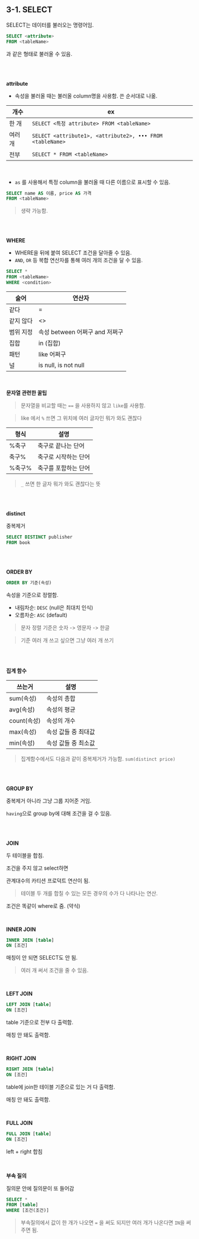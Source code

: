 ## 3-1. SELECT

SELECT는 데이터를 불러오는 명령어임.

```sql
SELECT <attribute>
FROM <tableName>
```

과 같은 형태로 불러올 수 있음.

<br>

<br>

**attribute**

- 속성을 불러올 때는 불러올 column명을 사용함. 쓴 순서대로 나옮.

|개수|ex|
|--|--|
|한 개|`SELECT <특정 attribute> FROM <tableName>`|
|여러 개|`SELECT <attribute1>, <attribute2>, ••• FROM <tableName>`|
|전부|`SELECT * FROM <tableName>`|

<br>

- `as` 를 사용해서 특정 column을 불러올 때 다른 이름으로 표시할 수 있음.

```sql
SELECT name AS 이름, price AS 가격
FROM <tableName>
```

> 생략 가능함.

<br>

<br>

**WHERE**

- WHERE을 뒤에 붙여 SELECT 조건을 달아줄 수 있음.
- `AND`, `OR` 등 복합 연산자를 통해 여러 개의 조건을 달 수 있음.

```sql
SELECT *
FROM <tableName>
WHERE <condition>
```

|술어|연산자|
|---|---|
|같다|=|
|같지 않다|<>|
|범위 지정|속성 between 어쩌구 and 저쩌구|
|집합|in (집합)|
|패턴|like 어쩌구|
|널|is null, is not null|


<br>

**문자열 관련한 꿀팁**

> 문자열을 비교할 때는 `==` 을 사용하지 않고 `like`를 사용함.

> like 에서 `%` 쓰면 그 위치에 여러 글자인 뭐가 와도 괜찮다

|형식|설명|
|---|---|
|%축구|축구로 끝나는 단어|
|축구%|축구로 시작하는 단어|
|%축구%|축구를 포함하는 단어|

> `_` 쓰면 한 글자 뭐가 와도 괜찮다는 뜻

<br>

<br>


**distinct**

중복제거

```sql
SELECT DISTINCT publisher
FROM book
```

<br>

<br>

**ORDER BY**

```sql
ORDER BY 기준(속성)
```

속성을 기준으로 정렬함.

- 내림차순: `DESC` (null은 최대치 인식)
- 오름차순: `ASC` (default)

> 문자 정렬 기준은 숫자 -> 영문자 -> 한글

> 기준 여러 개 쓰고 싶으면 그냥 여러 개 쓰기

<br>

<br>

**집계 함수**

|쓰는거|설명|
|---|---|
|sum(속성)|속성의 총합|
|avg(속성)|속성의 평균|
|count(속성)|속성의 개수|
|max(속성)|속성 값들 중 최대값|
|min(속성)|속성 값들 중 최소값|

> 집계함수에서도 다음과 같이 중복제거가 가능함. `sum(distinct price)`

<br>

<br>


**GROUP BY**

중복제거 아니라 그냥 그룹 지어준 거임.

`having`으로 group by에 대해 조건을 걸 수 있음.

<br>

<br>

**JOIN**

두 테이블을 합침.

조건을 주지 않고 select하면

관계대수의 카티션 프로덕트 연산이 됨.

> 테이블 두 개를 합칠 수 있는 모든 경우의 수가 다 나타나는 연산.

조건은 똑같이 where로 줌. (약식)

<br>

**INNER JOIN**

```sql
INNER JOIN [table]
ON [조건]
```

매칭이 안 되면 SELECT도 안 됨.

> 여러 개 써서 조건을 줄 수 있음.

<br>

**LEFT JOIN**

```sql
LEFT JOIN [table]
ON [조건]
```

table 기준으로 전부 다 출력함. 

매칭 안 돼도 출력함.

<br>

**RIGHT JOIN**

```sql
RIGHT JOIN [table]
ON [조건]
```

table에 join한 테이블 기준으로 있는 거 다 출력함.

매칭 안 돼도 출력함.

<br>

**FULL JOIN**

```sql
FULL JOIN [table]
ON [조건]
```

left + right 합침

<br>

**부속 질의**

질의문 안에 질의문이 또 들어감

```sql
SELECT *
FROM [table]
WHERE [조건(조건)]
```

> 부속질의에서 값이 한 개가 나오면 `=` 을 써도 되지만 여러 개가 나온다면 `IN`을 써주면 됨.
